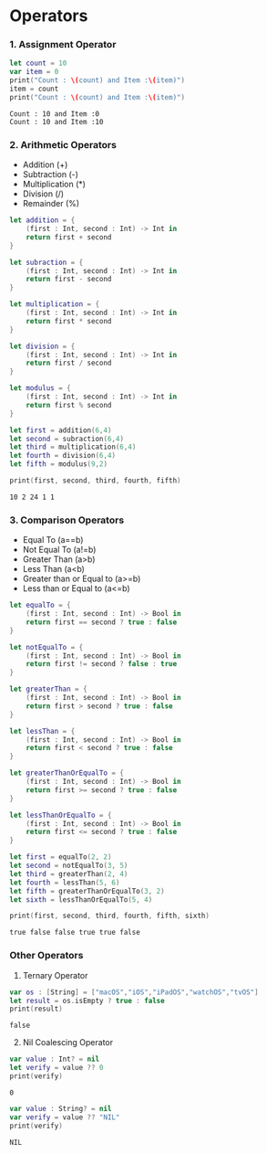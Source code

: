 # Operators

### 1. Assignment Operator
```swift
let count = 10
var item = 0
print("Count : \(count) and Item :\(item)")
item = count
print("Count : \(count) and Item :\(item)")
```
```
Count : 10 and Item :0
Count : 10 and Item :10
```

### 2. Arithmetic Operators
- Addition (+)
- Subtraction (-)
- Multiplication (*)
- Division (/)
- Remainder (%)

```swift
let addition = {
    (first : Int, second : Int) -> Int in
    return first + second
}

let subraction = {
    (first : Int, second : Int) -> Int in
    return first - second
}

let multiplication = {
    (first : Int, second : Int) -> Int in
    return first * second
}

let division = {
    (first : Int, second : Int) -> Int in
    return first / second
}

let modulus = {
    (first : Int, second : Int) -> Int in
    return first % second
}
```
```swift
let first = addition(6,4)
let second = subraction(6,4)
let third = multiplication(6,4)
let fourth = division(6,4)
let fifth = modulus(9,2)

print(first, second, third, fourth, fifth)
```
```
10 2 24 1 1
```

### 3. Comparison Operators
- Equal To (a==b)
- Not Equal To (a!=b)
- Greater Than (a>b)
- Less Than (a<b)
- Greater than or Equal to (a>=b)
- Less than or Equal to (a<=b)

```swift
let equalTo = {
    (first : Int, second : Int) -> Bool in
    return first == second ? true : false
}

let notEqualTo = {
    (first : Int, second : Int) -> Bool in
    return first != second ? false : true
}

let greaterThan = {
    (first : Int, second : Int) -> Bool in
    return first > second ? true : false
}

let lessThan = {
    (first : Int, second : Int) -> Bool in
    return first < second ? true : false
}

let greaterThanOrEqualTo = {
    (first : Int, second : Int) -> Bool in
    return first >= second ? true : false
}

let lessThanOrEqualTo = {
    (first : Int, second : Int) -> Bool in
    return first <= second ? true : false
}
```
```swift
let first = equalTo(2, 2)
let second = notEqualTo(3, 5)
let third = greaterThan(2, 4)
let fourth = lessThan(5, 6)
let fifth = greaterThanOrEqualTo(3, 2)
let sixth = lessThanOrEqualTo(5, 4)

print(first, second, third, fourth, fifth, sixth)
```
```
true false false true true false
```

### Other Operators
1. Ternary Operator
```swift
var os : [String] = ["macOS","iOS","iPadOS","watchOS","tvOS"]
let result = os.isEmpty ? true : false
print(result)
```
```
false
```

2. Nil Coalescing Operator
```swift
var value : Int? = nil
let verify = value ?? 0
print(verify)
```
```
0
```
```swift
var value : String? = nil
var verify = value ?? "NIL"
print(verify)

```
```
NIL
```
